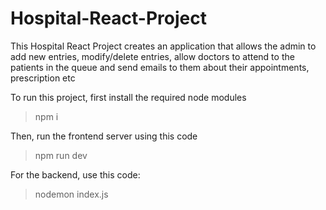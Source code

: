# Hospital-React-Project
This Hospital React Project creates an application that allows the admin to add new entries, modify/delete entries, allow doctors to attend to the patients in the queue and send emails to them about their appointments, prescription etc

To run this project, first install the required node modules
>npm i

Then, run the frontend server using this code
>npm run dev

For the backend, use this code:
>nodemon index.js
